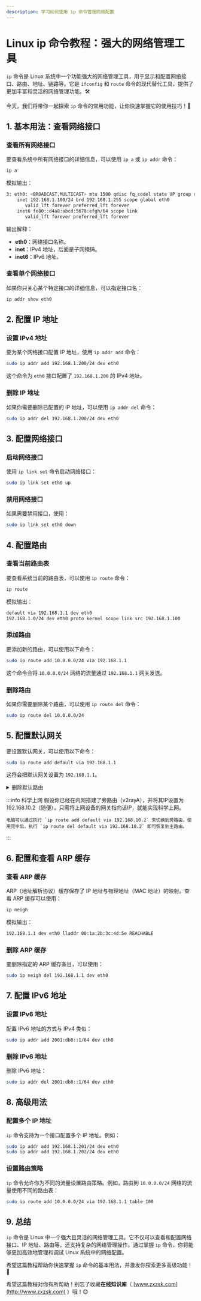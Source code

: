 ```yaml
---
description: 学习如何使用 ip 命令管理网络配置
---
```


# Linux ip 命令教程：强大的网络管理工具 

`ip` 命令是 Linux 系统中一个功能强大的网络管理工具，用于显示和配置网络接口、路由、地址、链路等。它是 `ifconfig` 和 `route` 命令的现代替代工具，提供了更加丰富和灵活的网络管理功能。🛠️

今天，我们将带你一起探索 `ip` 命令的常用功能，让你快速掌握它的使用技巧！🚀

## 1. 基本用法：查看网络接口

### 查看所有网络接口

要查看系统中所有网络接口的详细信息，可以使用 `ip a` 或 `ip addr` 命令：

```bash
ip a
```

模拟输出：

```bash
3: eth0: <BROADCAST,MULTICAST> mtu 1500 qdisc fq_codel state UP group default qlen 1000
    inet 192.168.1.100/24 brd 192.168.1.255 scope global eth0
       valid_lft forever preferred_lft forever
    inet6 fe80::d4a8:abcd:5678:efgh/64 scope link
       valid_lft forever preferred_lft forever
```

输出解释：
- **eth0**：网络接口名称。
- **inet**：IPv4 地址，后面是子网掩码。
- **inet6**：IPv6 地址。

### 查看单个网络接口

如果你只关心某个特定接口的详细信息，可以指定接口名：

```bash
ip addr show eth0
```

## 2. 配置 IP 地址

### 设置 IPv4 地址

要为某个网络接口配置 IP 地址，使用 `ip addr add` 命令：

```bash
sudo ip addr add 192.168.1.200/24 dev eth0
```

这个命令为 `eth0` 接口配置了 `192.168.1.200` 的 IPv4 地址。

### 删除 IP 地址

如果你需要删除已配置的 IP 地址，可以使用 `ip addr del` 命令：

```bash
sudo ip addr del 192.168.1.200/24 dev eth0
```

## 3. 配置网络接口

### 启动网络接口

使用 `ip link set` 命令启动网络接口：

```bash
sudo ip link set eth0 up
```

### 禁用网络接口

如果需要禁用接口，使用：

```bash
sudo ip link set eth0 down
```

## 4. 配置路由

### 查看当前路由表

要查看系统当前的路由表，可以使用 `ip route` 命令：

```bash
ip route
```

模拟输出：

```bash
default via 192.168.1.1 dev eth0
192.168.1.0/24 dev eth0 proto kernel scope link src 192.168.1.100
```

### 添加路由

要添加新的路由，可以使用以下命令：

```bash
sudo ip route add 10.0.0.0/24 via 192.168.1.1
```

这个命令会将 `10.0.0.0/24` 网络的流量通过 `192.168.1.1` 网关发送。

### 删除路由

如果你需要删除某个路由，可以使用 `ip route del` 命令：

```bash
sudo ip route del 10.0.0.0/24
```

## 5. 配置默认网关

要设置默认网关，可以使用以下命令：

```bash
sudo ip route add default via 192.168.1.1
```

这将会把默认网关设置为 `192.168.1.1`。

<details>
<summary>删除默认路由</summary>
```bash
sudo ip route del default via 192.168.1.1
```
</details>


:::info 科学上网
    假设你已经在内网搭建了旁路由（v2rayA），并将其IP设置为192.168.10.2（随便），只需将上网设备的网关指向该IP，就能实现科学上网。

    电脑可以通过执行 `ip route add default via 192.168.10.2` 来切换到旁路由，使用完毕后，执行 `ip route del default via 192.168.10.2` 即可恢复到主路由。
:::


## 6. 配置和查看 ARP 缓存

### 查看 ARP 缓存

ARP（地址解析协议）缓存保存了 IP 地址与物理地址（MAC 地址）的映射。查看 ARP 缓存可以使用：

```bash
ip neigh
```

模拟输出：

```bash
192.168.1.1 dev eth0 lladdr 00:1a:2b:3c:4d:5e REACHABLE
```

### 删除 ARP 缓存

要删除指定的 ARP 缓存条目，可以使用：

```bash
sudo ip neigh del 192.168.1.1 dev eth0
```

## 7. 配置 IPv6 地址

### 设置 IPv6 地址

配置 IPv6 地址的方式与 IPv4 类似：

```bash
sudo ip addr add 2001:db8::1/64 dev eth0
```

### 删除 IPv6 地址

删除 IPv6 地址：

```bash
sudo ip addr del 2001:db8::1/64 dev eth0
```

## 8. 高级用法

### 配置多个 IP 地址

`ip` 命令支持为一个接口配置多个 IP 地址。例如：

```bash
sudo ip addr add 192.168.1.201/24 dev eth0
sudo ip addr add 192.168.1.202/24 dev eth0
```

### 设置路由策略

`ip` 命令允许你为不同的流量设置路由策略。例如，路由到 `10.0.0.0/24` 网络的流量使用不同的路由表：

```bash
sudo ip route add 10.0.0.0/24 via 192.168.1.1 table 100
```

## 9. 总结

`ip` 命令是 Linux 中一个强大且灵活的网络管理工具。它不仅可以查看和配置网络接口、IP 地址、路由等，还支持复杂的网络管理操作。通过掌握 `ip` 命令，你将能够更加高效地管理和调试 Linux 系统中的网络配置。

希望这篇教程帮助你快速掌握 `ip` 命令的基本用法，并激发你探索更多高级功能！🚀

希望这篇教程对你有所帮助！别忘了收藏**在线知识库**（ [www.zxzsk.com](http://www.zxzsk.com) ）哦！😊

